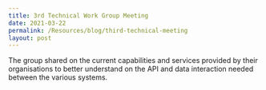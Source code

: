 ```yaml
---
title: 3rd Technical Work Group Meeting
date: 2021-03-22
permalink: /Resources/blog/third-technical-meeting
layout: post
---
```



The group shared on the current capabilities and services provided by their organisations to better understand on the API and data interaction needed between the various systems.